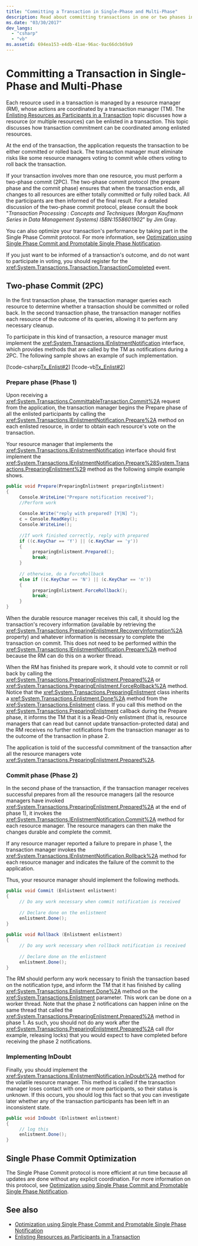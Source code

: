 ```yaml
---
title: "Committing a Transaction in Single-Phase and Multi-Phase"
description: Read about committing transactions in one or two phases in .NET. A two-phase commit (2PC) must be performed if the transaction involves more than one resource.
ms.date: "03/30/2017"
dev_langs: 
  - "csharp"
  - "vb"
ms.assetid: 694ea153-e4db-41ae-96ac-9ac66dcb69a9
---
```

# Committing a Transaction in Single-Phase and Multi-Phase
Each resource used in a transaction is managed by a resource manager (RM), whose actions are coordinated by a transaction manager (TM). The [Enlisting Resources as Participants in a Transaction](enlisting-resources-as-participants-in-a-transaction.md) topic discusses how a resource (or multiple resources) can be enlisted in a transaction. This topic discusses how transaction commitment can be coordinated among enlisted resources.  
  
 At the end of the transaction, the application requests the transaction to be either committed or rolled back. The transaction manager must eliminate risks like some resource managers voting to commit while others voting to roll back the transaction.  
  
 If your transaction involves more than one resource, you must perform a two-phase commit (2PC). The two-phase commit protocol (the prepare phase and the commit phase) ensures that when the transaction ends, all changes to all resources are either totally committed or fully rolled back. All the participants are then informed of the final result. For a detailed discussion of the two-phase commit protocol, please consult the book "*Transaction Processing : Concepts and Techniques (Morgan Kaufmann Series in Data Management Systems) ISBN:1558601902*" by Jim Gray.  
  
 You can also optimize your transaction's performance by taking part in the Single Phase Commit protocol. For more information, see [Optimization using Single Phase Commit and Promotable Single Phase Notification](optimization-spc-and-promotable-spn.md).  
  
 If you just want to be informed of a transaction's outcome, and do not want to participate in voting, you should register for the <xref:System.Transactions.Transaction.TransactionCompleted> event.  
  
## Two-phase Commit (2PC)  
 In the first transaction phase, the transaction manager queries each resource to determine whether a transaction should be committed or rolled back. In the second transaction phase, the transaction manager notifies each resource of the outcome of its queries, allowing it to perform any necessary cleanup.  
  
 To participate in this kind of transaction, a resource manager must implement the <xref:System.Transactions.IEnlistmentNotification> interface, which provides methods that are called by the TM as notifications during a 2PC.  The following sample shows an example of such implementation.  
  
 [!code-csharp[Tx_Enlist#2](../../../../samples/snippets/csharp/VS_Snippets_CFX/tx_enlist/cs/enlist.cs#2)]
 [!code-vb[Tx_Enlist#2](../../../../samples/snippets/visualbasic/VS_Snippets_CFX/tx_enlist/vb/enlist.vb#2)]  
  
### Prepare phase (Phase 1)  
 Upon receiving a <xref:System.Transactions.CommittableTransaction.Commit%2A> request from the application, the transaction manager begins the Prepare phase of all the enlisted participants by calling the <xref:System.Transactions.IEnlistmentNotification.Prepare%2A> method on each enlisted resource, in order to obtain each resource's vote on the transaction.  
  
 Your resource manager that implements the <xref:System.Transactions.IEnlistmentNotification> interface should first implement the <xref:System.Transactions.IEnlistmentNotification.Prepare%28System.Transactions.PreparingEnlistment%29> method as the following simple example shows.  
  
```csharp
public void Prepare(PreparingEnlistment preparingEnlistment)  
{  
     Console.WriteLine("Prepare notification received");  
     //Perform work  
  
     Console.Write("reply with prepared? [Y|N] ");  
     c = Console.ReadKey();  
     Console.WriteLine();  
  
     //If work finished correctly, reply with prepared  
     if ((c.KeyChar == 'Y') || (c.KeyChar == 'y'))  
     {  
          preparingEnlistment.Prepared();  
          break;  
     }  
  
     // otherwise, do a ForceRollback  
     else if ((c.KeyChar == 'N') || (c.KeyChar == 'n'))  
     {  
          preparingEnlistment.ForceRollback();  
          break;  
     }  
}  
```  
  
 When the durable resource manager receives this call, it should log the transaction's recovery information (available by retrieving the <xref:System.Transactions.PreparingEnlistment.RecoveryInformation%2A> property) and whatever information is necessary to complete the transaction on commit. This does not need to be performed within the <xref:System.Transactions.IEnlistmentNotification.Prepare%2A> method because the RM can do this on a worker thread.  
  
 When the RM has finished its prepare work, it should vote to commit or roll back by calling the <xref:System.Transactions.PreparingEnlistment.Prepared%2A> or <xref:System.Transactions.PreparingEnlistment.ForceRollback%2A> method. Notice that the <xref:System.Transactions.PreparingEnlistment> class inherits a <xref:System.Transactions.Enlistment.Done%2A> method from the <xref:System.Transactions.Enlistment> class. If you call this method on the <xref:System.Transactions.PreparingEnlistment> callback during the Prepare phase, it informs the TM that it is a Read-Only enlistment (that is, resource managers that can read but cannot update transaction-protected data) and the RM receives no further notifications from the transaction manager as to the outcome of the transaction in phase 2.  
  
 The application is told of the successful commitment of the transaction after all the resource managers vote <xref:System.Transactions.PreparingEnlistment.Prepared%2A>.  
  
### Commit phase (Phase 2)  
 In the second phase of the transaction, if the transaction manager receives successful prepares from all the resource managers (all the resource managers have invoked <xref:System.Transactions.PreparingEnlistment.Prepared%2A> at the end of phase 1), it invokes the <xref:System.Transactions.IEnlistmentNotification.Commit%2A> method for each resource manager. The resource managers can then make the changes durable and complete the commit.  
  
 If any resource manager reported a failure to prepare in phase 1, the transaction manager invokes the <xref:System.Transactions.IEnlistmentNotification.Rollback%2A> method for each resource manager and indicates the failure of the commit to the application.  
  
 Thus, your resource manager should implement the following methods.  
  
```csharp
public void Commit (Enlistment enlistment)  
{  
     // Do any work necessary when commit notification is received  
  
     // Declare done on the enlistment  
     enlistment.Done();  
}  
  
public void Rollback (Enlistment enlistment)  
{  
     // Do any work necessary when rollback notification is received  
  
     // Declare done on the enlistment
     enlistment.Done();
}  
```  
  
 The RM should perform any work necessary to finish the transaction based on the notification type, and inform the TM that it has finished by calling <xref:System.Transactions.Enlistment.Done%2A> method on the <xref:System.Transactions.Enlistment> parameter. This work can be done on a worker thread. Note that the phase 2 notifications can happen inline on the same thread that called the <xref:System.Transactions.PreparingEnlistment.Prepared%2A> method in phase 1. As such, you should not do any work after the <xref:System.Transactions.PreparingEnlistment.Prepared%2A> call (for example, releasing locks) that you would expect to have completed before receiving the phase 2 notifications.  
  
### Implementing InDoubt  
 Finally, you should implement the <xref:System.Transactions.IEnlistmentNotification.InDoubt%2A> method for the volatile resource manager. This method is called if the transaction manager loses contact with one or more participants, so their status is unknown. If this occurs, you should log this fact so that you can investigate later whether any of the transaction participants has been left in an inconsistent state.  
  
```csharp
public void InDoubt (Enlistment enlistment)  
{  
     // log this  
     enlistment.Done();  
}  
```  
  
## Single Phase Commit Optimization  
 The Single Phase Commit protocol is more efficient at run time because all updates are done without any explicit coordination. For more information on this protocol, see [Optimization using Single Phase Commit and Promotable Single Phase Notification](optimization-spc-and-promotable-spn.md).  
  
## See also

- [Optimization using Single Phase Commit and Promotable Single Phase Notification](optimization-spc-and-promotable-spn.md)
- [Enlisting Resources as Participants in a Transaction](enlisting-resources-as-participants-in-a-transaction.md)
